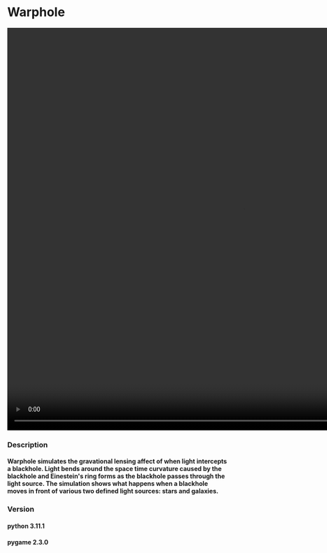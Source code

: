 # Warphole

<div style="text-align:center;">
  <video width="1080" height="920" controls loop>
    <source src="assets\warp_gif.mp4" type="video/mp4">
    Your browser does not support the video tag.
  </video>
</div>

### Description
#### Warphole simulates the gravational lensing affect of when light intercepts a blackhole. Light bends around the space time curvature caused by the blackhole and Einestein's ring forms as the blackhole passes through the light source. The simulation shows what happens when a blackhole moves in front of various two defined light sources: stars and galaxies. 

### Version
#### python 3.11.1
#### pygame 2.3.0

